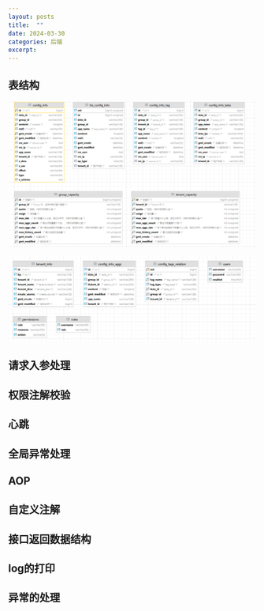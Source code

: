 ```yaml
---
layout: posts
title:  ""
date: 2024-03-30
categories: 后端
excerpt: 
---
```


## 表结构

![](../.images/18ec8c71009.png)

![](../.images/18ec8c74112.png)

## 请求入参处理

## 权限注解校验

## 心跳

## 全局异常处理

## AOP

## 自定义注解

## 接口返回数据结构

## log的打印

## 异常的处理